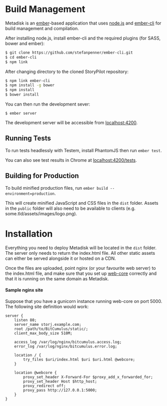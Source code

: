 Build Management
================
Metadisk is an [ember](http://emberjs.com/)-based application that uses [node.js](http://nodejs.org/) and [ember-cli](https://github.com/stefanpenner/ember-cli) for build management and compilation.

After installing node.js, install ember-cli and the required plugins (for SASS, bower and ember):

``` bash
$ git clone https://github.com/stefanpenner/ember-cli.git
$ cd ember-cli
$ npm link
```

After changing directory to the cloned StoryPilot repository:

```bash
$ npm link ember-cli
$ npm install -g bower
$ npm install
$ bower install
```

You can then run the development sever:

```
$ ember server
```

The development server will be accessible from [localhost:4200](http://localhost:4200).

## Running Tests

To run tests headlessly with Testem, install PhantomJS then run `ember test`.

You can also see test results in Chrome at [localhost:4200/tests](http://localhost:4200/tests).

## Building for Production

To build minified production files, run `ember build --environment=production`.

This will create minified JavaScript and CSS files in the `dist` folder. Assets in the `public` folder will also need to be available to clients (e.g. some.tld/assets/images/logo.png).


Installation
============

Everything you need to deploy Metadisk will be located in the `dist` folder. The server only needs to return the index.html file. All other static assets can either be served alongside it or hosted on a CDN.

Once the files are uploaded, point nginx (or your favourite web server) to the index.html file, and make sure that you set up [web-core](https://github.com/Storj/web-core) correctly and that it is running on the same domain as Metadisk.


#### Sample nginx site

Suppose that you have a gunicorn instance running web-core on port 5000.
The following site definition would work:

```
server {
    listen 80;
    server_name storj.example.com;
    root /path/to/BitCumulus/static/;
    client_max_body_size 510M;

    access_log /var/log/nginx/bitcumulus.access.log;
    error_log /var/log/nginx/bitcumulus.error.log;

    location / {
        try_files $uri/index.html $uri $uri.html @webcore;
    }

    location @webcore {
        proxy_set_header X-Forward-For $proxy_add_x_forwarded_for;
        proxy_set_header Host $http_host;
        proxy_redirect off;
        proxy_pass http://127.0.0.1:5000;
    }
}
```
